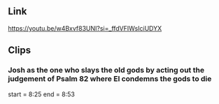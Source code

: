 ## Link
https://youtu.be/w4Bxvf83UNI?si=_ffdVFIWsIciUDYX

## Clips

### Josh as the one who slays the old gods by acting out the judgement of Psalm 82 where El condemns the gods to die 
start = 8:25
end = 8:53